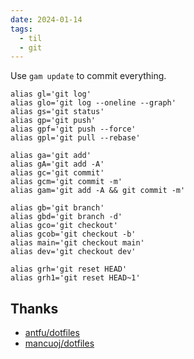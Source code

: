 ```yaml
---
date: 2024-01-14
tags:
  - til
  - git
---
```


Use `gam update` to commit everything.

```shell
alias gl='git log'
alias glo='git log --oneline --graph'
alias gs='git status'
alias gp='git push'
alias gpf='git push --force'
alias gpl='git pull --rebase'

alias ga='git add'
alias gA='git add -A'
alias gc='git commit'
alias gcm='git commit -m'
alias gam='git add -A && git commit -m'

alias gb='git branch'
alias gbd='git branch -d'
alias gco='git checkout'
alias gcob='git checkout -b'
alias main='git checkout main'
alias dev='git checkout dev'

alias grh='git reset HEAD'
alias grh1='git reset HEAD~1'
```

## Thanks

- [antfu/dotfiles](https://github.com/antfu/dotfiles)
- [mancuoj/dotfiles](https://github.com/mancuoj/dotfiles)
